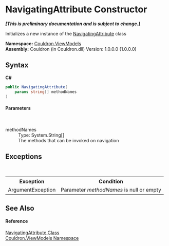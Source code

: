 # NavigatingAttribute Constructor 
 _**\[This is preliminary documentation and is subject to change.\]**_

Initializes a new instance of the <a href="T_Couldron_ViewModels_NavigatingAttribute">NavigatingAttribute</a> class

**Namespace:**&nbsp;<a href="N_Couldron_ViewModels">Couldron.ViewModels</a><br />**Assembly:**&nbsp;Couldron (in Couldron.dll) Version: 1.0.0.0 (1.0.0.0)

## Syntax

**C#**<br />
``` C#
public NavigatingAttribute(
	params string[] methodNames
)
```


#### Parameters
&nbsp;<dl><dt>methodNames</dt><dd>Type: System.String[]<br />The methods that can be invoked on navigation</dd></dl>

## Exceptions
&nbsp;<table><tr><th>Exception</th><th>Condition</th></tr><tr><td>ArgumentException</td><td>Parameter *methodNames* is null or empty</td></tr></table>

## See Also


#### Reference
<a href="T_Couldron_ViewModels_NavigatingAttribute">NavigatingAttribute Class</a><br /><a href="N_Couldron_ViewModels">Couldron.ViewModels Namespace</a><br />
